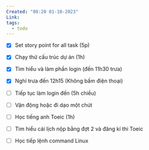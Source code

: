 ```yaml
---
Created: "08:20 01-10-2023"
Link: 
tags:
  - todo
---
```


- [x] Set story point for all task (5p)
- [x] Chạy thử cấu trúc dự án (1h)
- [x] Tìm hiểu và làm phần login (đến 11h30 trưa)
- [x] Nghỉ trưa đến 12h15 (Không bấm điện thoại)
- [ ] Tiếp tục làm login đến (5h chiều)
- [ ] Vận động hoặc đi dạo một chút
- [ ] Học tiếng anh Toeic (1h)
- [ ] Tìm hiểu cái lịch nộp bằng đợt 2 và đăng kí thi Toeic
- [ ] Học tiếp lệnh command Linux



